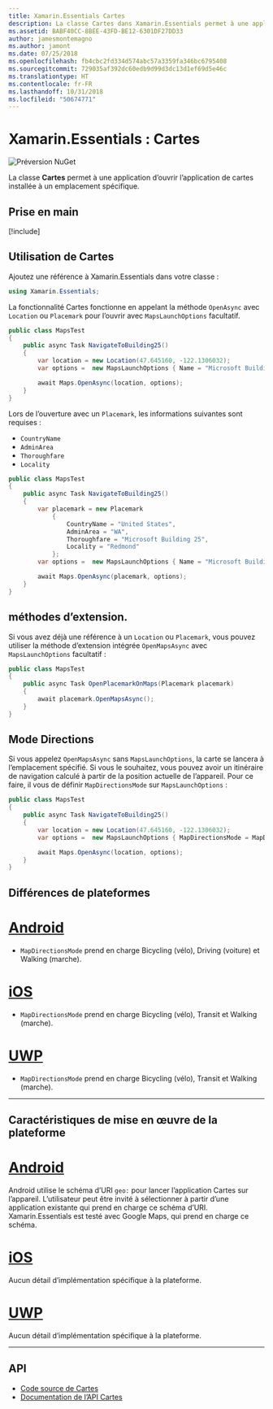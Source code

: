 ```yaml
---
title: Xamarin.Essentials Cartes
description: La classe Cartes dans Xamarin.Essentials permet à une application d’ouvrir l’application de cartes installée à un emplacement spécifique.
ms.assetid: BABF40CC-8BEE-43FD-BE12-6301DF27DD33
author: jamesmontemagno
ms.author: jamont
ms.date: 07/25/2018
ms.openlocfilehash: fb4cbc2fd334d574abc57a3359fa346bc6795408
ms.sourcegitcommit: 729035af392dc60edb9d99d3dc13d1ef69d5e46c
ms.translationtype: HT
ms.contentlocale: fr-FR
ms.lasthandoff: 10/31/2018
ms.locfileid: "50674771"
---
```

# <a name="xamarinessentials-maps"></a>Xamarin.Essentials : Cartes

![Préversion NuGet](~/media/shared/pre-release.png)

La classe **Cartes** permet à une application d’ouvrir l’application de cartes installée à un emplacement spécifique.

## <a name="get-started"></a>Prise en main

[!include[](~/essentials/includes/get-started.md)]

## <a name="using-maps"></a>Utilisation de Cartes

Ajoutez une référence à Xamarin.Essentials dans votre classe :

```csharp
using Xamarin.Essentials;
```

La fonctionnalité Cartes fonctionne en appelant la méthode `OpenAsync` avec `Location` ou `Placemark` pour l’ouvrir avec `MapsLaunchOptions` facultatif.

```csharp
public class MapsTest
{
    public async Task NavigateToBuilding25()
    {
        var location = new Location(47.645160, -122.1306032);
        var options =  new MapsLaunchOptions { Name = "Microsoft Building 25" };

        await Maps.OpenAsync(location, options);
    }
}
```

Lors de l’ouverture avec un `Placemark`, les informations suivantes sont requises :

- `CountryName`
- `AdminArea`
- `Thoroughfare`
- `Locality`

```csharp
public class MapsTest
{
    public async Task NavigateToBuilding25()
    {
        var placemark = new Placemark
            {
                CountryName = "United States",
                AdminArea = "WA",
                Thoroughfare = "Microsoft Building 25",
                Locality = "Redmond"
            };
        var options =  new MapsLaunchOptions { Name = "Microsoft Building 25" };

        await Maps.OpenAsync(placemark, options);
    }
}
```

## <a name="extension-methods"></a>méthodes d’extension.

Si vous avez déjà une référence à un `Location` ou `Placemark`, vous pouvez utiliser la méthode d’extension intégrée `OpenMapsAsync` avec `MapsLaunchOptions` facultatif :

```csharp
public class MapsTest
{
    public async Task OpenPlacemarkOnMaps(Placemark placemark)
    {
        await placemark.OpenMapsAsync();
    }
}
```

## <a name="directions-mode"></a>Mode Directions

Si vous appelez `OpenMapsAsync` sans `MapsLaunchOptions`, la carte se lancera à l’emplacement spécifié. Si vous le souhaitez, vous pouvez avoir un itinéraire de navigation calculé à partir de la position actuelle de l’appareil. Pour ce faire, il vous de définir `MapDirectionsMode` sur `MapsLaunchOptions` :

```csharp
public class MapsTest
{
    public async Task NavigateToBuilding25()
    {
        var location = new Location(47.645160, -122.1306032);
        var options =  new MapsLaunchOptions { MapDirectionsMode = MapDirectionsMode.Driving };

        await Maps.OpenAsync(location, options);
    }
}
```

## <a name="platform-differences"></a>Différences de plateformes

# <a name="androidtabandroid"></a>[Android](#tab/android)

- `MapDirectionsMode` prend en charge Bicycling (vélo), Driving (voiture) et Walking (marche).

# <a name="iostabios"></a>[iOS](#tab/ios)

- `MapDirectionsMode` prend en charge Bicycling (vélo), Transit et Walking (marche).

# <a name="uwptabuwp"></a>[UWP](#tab/uwp)

- `MapDirectionsMode` prend en charge Bicycling (vélo), Transit et Walking (marche).

--------------

## <a name="platform-implementation-specifics"></a>Caractéristiques de mise en œuvre de la plateforme

# <a name="androidtabandroid"></a>[Android](#tab/android)

Android utilise le schéma d’URI `geo:` pour lancer l’application Cartes sur l’appareil. L’utilisateur peut être invité à sélectionner à partir d’une application existante qui prend en charge ce schéma d’URI.  Xamarin.Essentials est testé avec Google Maps, qui prend en charge ce schéma.

# <a name="iostabios"></a>[iOS](#tab/ios)

Aucun détail d’implémentation spécifique à la plateforme.

# <a name="uwptabuwp"></a>[UWP](#tab/uwp)

Aucun détail d’implémentation spécifique à la plateforme.

--------------

## <a name="api"></a>API

- [Code source de Cartes](https://github.com/xamarin/Essentials/tree/master/Xamarin.Essentials/Maps)
- [Documentation de l’API Cartes](xref:Xamarin.Essentials.Maps)
